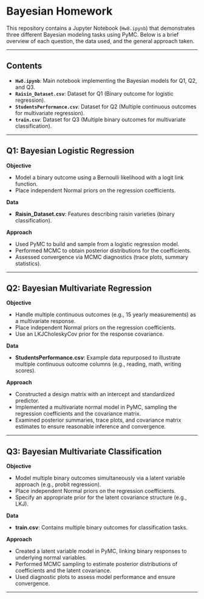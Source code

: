 # Bayesian Homework

This repository contains a Jupyter Notebook (`Hw8.ipynb`) that demonstrates three different Bayesian modeling tasks using PyMC. Below is a brief overview of each question, the data used, and the general approach taken.

---

## Contents

- **`Hw8.ipynb`**: Main notebook implementing the Bayesian models for Q1, Q2, and Q3.
- **`Raisin_Dataset.csv`**: Dataset for Q1 (Binary outcome for logistic regression).
- **`StudentsPerformance.csv`**: Dataset for Q2 (Multiple continuous outcomes for multivariate regression).
- **`train.csv`**: Dataset for Q3 (Multiple binary outcomes for multivariate classification).

---

## Q1: Bayesian Logistic Regression

**Objective**  
- Model a binary outcome using a Bernoulli likelihood with a logit link function.  
- Place independent Normal priors on the regression coefficients.

**Data**  
- **Raisin_Dataset.csv**: Features describing raisin varieties (binary classification).

**Approach**  
- Used PyMC to build and sample from a logistic regression model.
- Performed MCMC to obtain posterior distributions for the coefficients.
- Assessed convergence via MCMC diagnostics (trace plots, summary statistics).

---

## Q2: Bayesian Multivariate Regression

**Objective**  
- Handle multiple continuous outcomes (e.g., 15 yearly measurements) as a multivariate response.
- Place independent Normal priors on the regression coefficients.
- Use an LKJCholeskyCov prior for the response covariance.

**Data**  
- **StudentsPerformance.csv**: Example data repurposed to illustrate multiple continuous outcome columns (e.g., reading, math, writing scores).

**Approach**  
- Constructed a design matrix with an intercept and standardized predictor.
- Implemented a multivariate normal model in PyMC, sampling the regression coefficients and the covariance matrix.
- Examined posterior summaries, trace plots, and covariance matrix estimates to ensure reasonable inference and convergence.

---

## Q3: Bayesian Multivariate Classification

**Objective**  
- Model multiple binary outcomes simultaneously via a latent variable approach (e.g., probit regression).
- Place independent Normal priors on the regression coefficients.
- Specify an appropriate prior for the latent covariance structure (e.g., LKJ).

**Data**  
- **train.csv**: Contains multiple binary outcomes for classification tasks.

**Approach**  
- Created a latent variable model in PyMC, linking binary responses to underlying normal variables.
- Performed MCMC sampling to estimate posterior distributions of coefficients and the latent covariance.
- Used diagnostic plots to assess model performance and ensure convergence.

---
